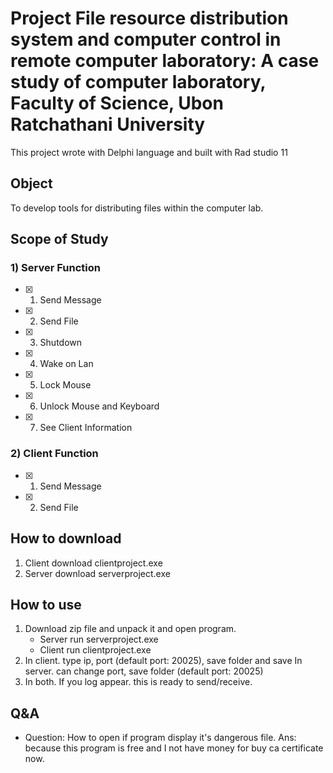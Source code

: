 # Project File resource distribution system and computer control in remote computer laboratory: A case study of computer laboratory, Faculty of Science, Ubon Ratchathani University
This project wrote with Delphi language and built with Rad studio 11

## Object
To develop tools for distributing files within the computer lab.

## Scope of Study
### 1) Server Function
- [x] 1. Send Message
- [x] 2. Send File
- [x] 3. Shutdown
- [x] 4. Wake on Lan
- [x] 5. Lock Mouse
- [x] 6. Unlock Mouse and Keyboard
- [x] 7. See Client Information

### 2) Client Function
- [x] 1. Send Message
- [x] 2. Send File

## How to download
1. Client download clientproject.exe
2. Server download serverproject.exe

## How to use
1. Download zip file and unpack it and open program.
   - Server run serverproject.exe
   - Client run clientproject.exe
2. In client. type ip, port (default port: 20025), save folder and save
   In server. can change port, save folder (default port: 20025)
3. In both. If you log appear. this is ready to send/receive.

## Q&A
- Question: How to open if program display it's dangerous file.
  Ans: because this program is free and I not have money for buy ca certificate now.


